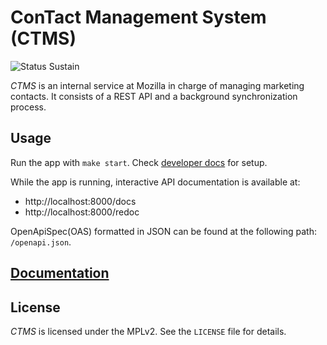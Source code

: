 # ConTact Management System (CTMS)

![Status Sustain](https://img.shields.io/badge/Status-Sustain-green)

*CTMS* is an internal service at Mozilla in charge of managing marketing contacts.
It consists of a REST API and a background synchronization process.

## Usage

Run the app with `make start`. Check [developer docs](docs/developer_setup.md) for setup.

While the app is running, interactive API documentation is available at:

- http://localhost:8000/docs
- http://localhost:8000/redoc

OpenApiSpec(OAS) formatted in JSON can be found at the following path: `/openapi.json`.

## [Documentation](docs/README.md)

## License

*CTMS* is licensed under the MPLv2. See the `LICENSE` file for details.
